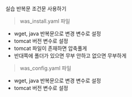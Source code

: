 실습 반복문 조건문 사용하기


> was_install.yaml 파일
- wget, java 반복문으로 변경 변수로 설정
- tomcat 버전 변수로 설정
- tomcat 파일이 존재하면 압축풀게
- 반대쪽에 폴더가 있으면 무부 안하고 없으면 무부하게
> was_config.yaml 파일
- wget, java 반복문으로 변경 변수로 설정
- tomcat 버전 변수로 설정